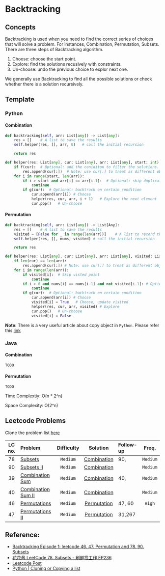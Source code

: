 # Backtracking

## Concepts

Backtracking is used when you need to find the correct series of choices that will solve a problem. For instances, Combination, Permutation, Subsets. There are three steps of Backtracking algorithm.

1. Choose: choose the start point.
2. Explore: find the solutions recusively with constraints.
3. Un-choose: undo the previous choice to explor next one.

We generally use Backtracking to find all the possible solutions or check whether there is a solution recursively.

## Template

### Python

#### Combination

```python
def backtracking(self, arr: List[any]) -> List[any]:
    res = []    # A list to save the results
    self.helper(res, [], arr, 0)   # call the initial recursion

    return res

def helper(res: List[any], cur: List[any], arr: List[any], start: int) -> None:
    if f(cur):  # Optional: add the coniditon to filter the solutions.
        res.append(cur[:])  # Note: use cur[:] to treat as different object.
    for i in range(start, len(arr)):
        if i > start and arr[i] == arr[i-1]:  # Optional: skip duplicates
            continue
        if g(cur):  # Optional: backtrack on certain condition
            cur.append(arr[i]) # Choose
            helper(res, cur, arr, i + 1)   # Explore the next element
            cur.pop()   # Un-choose
```

#### Permutation

```python
def backtracking(self, arr: List[any]) -> List[Any]:
    res = []    # A list to save the results
    visited = [False for _ in range(len(arr))]    # A list to record the point has been visited
    self.helper(res, [], nums, visited) # call the initial recursion

    return res

def helper(res: List[any], cur: List[any], arr: List[any], visited: List[bool]) -> None:
    if len(cur) == len(arr):
        res.append(cur[:]) # Note: use cur[:] to treat as different object.
    for i in range(len(arr)):
        if visited[i]:  # Skip visted point
            continue
        if i > 0 and nums[i] == nums[i-1] and not visited[i-1]: # Optional: skip duplicates
            continue
        if g(cur):  # Optional: backtrack on certain condition
            cur.append(arr[i]) # Choose
            visited[i] = True   # Choose, update visited
            helper(res, cur, arr, visited) # Explore
            cur.pop()   # Un-choose
            visited[i] = False

```

**Note:** There is a very useful article about copy object in `Python`. Please refer this [link](https://www.geeksforgeeks.org/python-cloning-copying-list/)

### Java

#### Combination

```java
TODO
```

#### Permutation

```jave
TODO
```

Time Complextiy: O(n \* 2^n)

Space Complexity: O(2^n)

## Leetcode Problems

Clone the problem list [here](https://leetcode.com/list/xt2fsyae)

| LC no. | Problem                                                              | Difficulty |                    Solution                     | Follow-up |  Freq.   |
| :----: | :------------------------------------------------------------------- | :--------: | :---------------------------------------------: | :-------- | :------: |
|   78   | [Subsets](https://leetcode.com/problems/subsets/)                    |  `Medium`  |      [Combination](./backtrack_subsets.py)      | 90,       | `Medium` |
|   90   | [Subsets II](https://leetcode.com/problems/subsets-ii/)              |  `Medium`  |     [Combination](./backtrack_subsetsII.py)     |           | `Medium` |
|   39   | [Combination Sum](https://leetcode.com/problems/combination-sum/)    |  `Medium`  |  [Combination](./backtrack_combination_sum.py)  | 40,       | `Medium` |
|   40   | [Combination Sum II](https://leetcode.com/problems/combination-sum/) |  `Medium`  | [Combination](./backtrack_combination_sumII.py) |           | `Medium` |
|   46   | [Permutations](https://leetcode.com/problems/permutations/)          |  `Medium`  |   [Permutation](./backtrack_permutations.py)    | 47, 60    |  `High`  |
|   47   | [Permutations II](https://leetcode.com/problems/permutations-ii/)    |  `Medium`  |  [Permutation](./backtrack_permutationsII.py)   | 31,267    |

## Reference:

- [Backtracking Episode 1: leetcode 46. 47. Permutation and 78. 90. Subsets](https://www.youtube.com/watch?v=RkXl5iYoQn4)
- [花花酱 LeetCode 78. Subsets - 刷题找工作 EP236](https://www.youtube.com/watch?v=CUzm-buvH_8)
- [Leetcode Post](<https://leetcode.com/problems/subsets/discuss/27281/A-general-approach-to-backtracking-questions-in-Java-(Subsets-Permutations-Combination-Sum-Palindrome-Partitioning)>)
- [Python | Cloning or Copying a list](https://www.geeksforgeeks.org/python-cloning-copying-list/)

